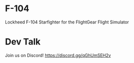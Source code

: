 # F-104
Lockheed F-104 Starfighter for the FlightGear Flight Simulator
# Dev Talk
Join us on Discord! https://discord.gg/qGhUmSEH2v
